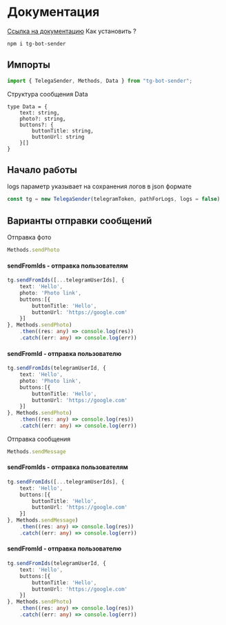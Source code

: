 # Документация
[Ссылка на документацию](https://magnificent-maamoul-2f7a55.netlify.app/)
Как установить ?
```npm
npm i tg-bot-sender
```
## Импорты 
```typescript
import { TelegaSender, Methods, Data } from "tg-bot-sender";
```
Структура сообщения Data
```
type Data = {
    text: string,
    photo?: string,
    buttons?: {
        buttonTitle: string,
        buttonUrl: string
    }[]
}
```
## Начало работы
logs параметр указывает на сохранения логов в json формате
```typescript
const tg = new TelegaSender(telegramToken, pathForLogs, logs = false)
```
## Варианты отправки сообщений
Отправка фото
```typescript
Methods.sendPhoto
```
#### sendFromIds - отправка пользователям
```typescript
tg.sendFromIds([...telegramUserIds], {
    text: 'Hello',
    photo: 'Photo link',
    buttons:[{
        buttonTitle: 'Hello',
        buttonUrl: 'https://google.com'
    }]
}, Methods.sendPhoto)
    .then((res: any) => console.log(res))
    .catch((err: any) => console.log(err))
```
#### sendFromId - отправка пользователю
```typescript
tg.sendFromIds(telegramUserId, {
    text: 'Hello',
    photo: 'Photo link',
    buttons:[{
        buttonTitle: 'Hello',
        buttonUrl: 'https://google.com'
    }]
}, Methods.sendPhoto)
    .then((res: any) => console.log(res))
    .catch((err: any) => console.log(err))
```

Отправка сообщения 
```typescript
Methods.sendMessage
```
#### sendFromIds - отправка пользователям
```typescript
tg.sendFromIds([...telegramUserIds], {
    text: 'Hello',
    buttons:[{
        buttonTitle: 'Hello',
        buttonUrl: 'https://google.com'
    }]
}, Methods.sendMessage)
    .then((res: any) => console.log(res))
    .catch((err: any) => console.log(err))
```
#### sendFromId - отправка пользователю
```typescript
tg.sendFromIds(telegramUserId, {
    text: 'Hello',
    buttons:[{
        buttonTitle: 'Hello',
        buttonUrl: 'https://google.com'
    }]
}, Methods.sendPhoto)
    .then((res: any) => console.log(res))
    .catch((err: any) => console.log(err))
```

